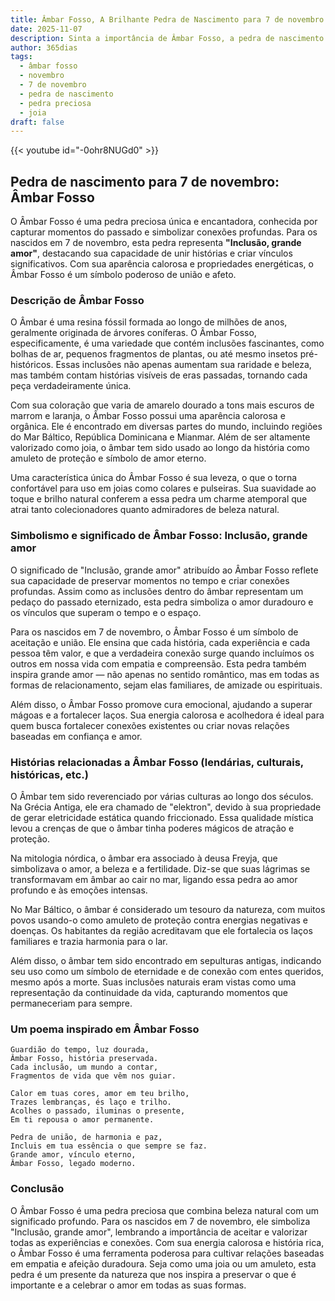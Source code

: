 ```yaml
---
title: Âmbar Fosso, A Brilhante Pedra de Nascimento para 7 de novembro
date: 2025-11-07
description: Sinta a importância de Âmbar Fosso, a pedra de nascimento de 7 de novembro que simboliza Inclusão, grande amor. Deixe que sua beleza e significado iluminem seu dia.
author: 365dias
tags:
  - âmbar fosso
  - novembro
  - 7 de novembro
  - pedra de nascimento
  - pedra preciosa
  - joia
draft: false
---
```


{{< youtube id="-0ohr8NUGd0" >}}

## Pedra de nascimento para 7 de novembro: Âmbar Fosso

O Âmbar Fosso é uma pedra preciosa única e encantadora, conhecida por capturar momentos do passado e simbolizar conexões profundas. Para os nascidos em 7 de novembro, esta pedra representa **"Inclusão, grande amor"**, destacando sua capacidade de unir histórias e criar vínculos significativos. Com sua aparência calorosa e propriedades energéticas, o Âmbar Fosso é um símbolo poderoso de união e afeto.

### Descrição de Âmbar Fosso

O Âmbar é uma resina fóssil formada ao longo de milhões de anos, geralmente originada de árvores coníferas. O Âmbar Fosso, especificamente, é uma variedade que contém inclusões fascinantes, como bolhas de ar, pequenos fragmentos de plantas, ou até mesmo insetos pré-históricos. Essas inclusões não apenas aumentam sua raridade e beleza, mas também contam histórias visíveis de eras passadas, tornando cada peça verdadeiramente única.

Com sua coloração que varia de amarelo dourado a tons mais escuros de marrom e laranja, o Âmbar Fosso possui uma aparência calorosa e orgânica. Ele é encontrado em diversas partes do mundo, incluindo regiões do Mar Báltico, República Dominicana e Mianmar. Além de ser altamente valorizado como joia, o âmbar tem sido usado ao longo da história como amuleto de proteção e símbolo de amor eterno.

Uma característica única do Âmbar Fosso é sua leveza, o que o torna confortável para uso em joias como colares e pulseiras. Sua suavidade ao toque e brilho natural conferem a essa pedra um charme atemporal que atrai tanto colecionadores quanto admiradores de beleza natural.

### Simbolismo e significado de Âmbar Fosso: Inclusão, grande amor

O significado de "Inclusão, grande amor" atribuído ao Âmbar Fosso reflete sua capacidade de preservar momentos no tempo e criar conexões profundas. Assim como as inclusões dentro do âmbar representam um pedaço do passado eternizado, esta pedra simboliza o amor duradouro e os vínculos que superam o tempo e o espaço.

Para os nascidos em 7 de novembro, o Âmbar Fosso é um símbolo de aceitação e união. Ele ensina que cada história, cada experiência e cada pessoa têm valor, e que a verdadeira conexão surge quando incluímos os outros em nossa vida com empatia e compreensão. Esta pedra também inspira grande amor — não apenas no sentido romântico, mas em todas as formas de relacionamento, sejam elas familiares, de amizade ou espirituais.

Além disso, o Âmbar Fosso promove cura emocional, ajudando a superar mágoas e a fortalecer laços. Sua energia calorosa e acolhedora é ideal para quem busca fortalecer conexões existentes ou criar novas relações baseadas em confiança e amor.

### Histórias relacionadas a Âmbar Fosso (lendárias, culturais, históricas, etc.)

O Âmbar tem sido reverenciado por várias culturas ao longo dos séculos. Na Grécia Antiga, ele era chamado de "elektron", devido à sua propriedade de gerar eletricidade estática quando friccionado. Essa qualidade mística levou a crenças de que o âmbar tinha poderes mágicos de atração e proteção.

Na mitologia nórdica, o âmbar era associado à deusa Freyja, que simbolizava o amor, a beleza e a fertilidade. Diz-se que suas lágrimas se transformavam em âmbar ao cair no mar, ligando essa pedra ao amor profundo e às emoções intensas.

No Mar Báltico, o âmbar é considerado um tesouro da natureza, com muitos povos usando-o como amuleto de proteção contra energias negativas e doenças. Os habitantes da região acreditavam que ele fortalecia os laços familiares e trazia harmonia para o lar.

Além disso, o âmbar tem sido encontrado em sepulturas antigas, indicando seu uso como um símbolo de eternidade e de conexão com entes queridos, mesmo após a morte. Suas inclusões naturais eram vistas como uma representação da continuidade da vida, capturando momentos que permaneceriam para sempre.

### Um poema inspirado em Âmbar Fosso

```
Guardião do tempo, luz dourada,  
Âmbar Fosso, história preservada.  
Cada inclusão, um mundo a contar,  
Fragmentos de vida que vêm nos guiar.  

Calor em tuas cores, amor em teu brilho,  
Trazes lembranças, és laço e trilho.  
Acolhes o passado, iluminas o presente,  
Em ti repousa o amor permanente.  

Pedra de união, de harmonia e paz,  
Incluis em tua essência o que sempre se faz.  
Grande amor, vínculo eterno,  
Âmbar Fosso, legado moderno.
```

### Conclusão

O Âmbar Fosso é uma pedra preciosa que combina beleza natural com um significado profundo. Para os nascidos em 7 de novembro, ele simboliza "Inclusão, grande amor", lembrando a importância de aceitar e valorizar todas as experiências e conexões. Com sua energia calorosa e história rica, o Âmbar Fosso é uma ferramenta poderosa para cultivar relações baseadas em empatia e afeição duradoura. Seja como uma joia ou um amuleto, esta pedra é um presente da natureza que nos inspira a preservar o que é importante e a celebrar o amor em todas as suas formas.